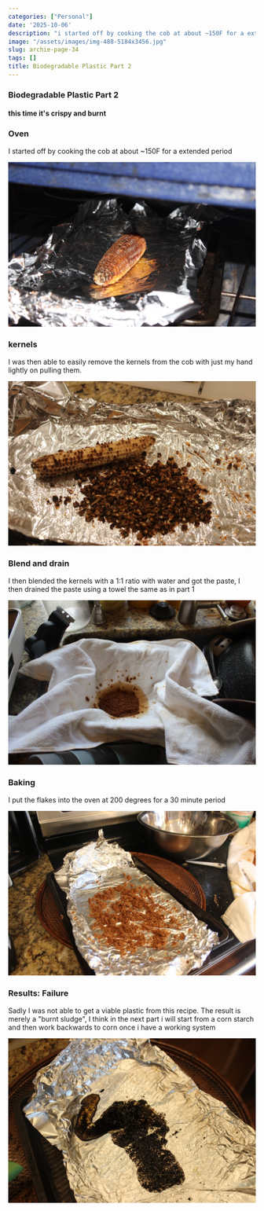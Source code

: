```yaml
---
categories: ["Personal"]
date: '2025-10-06'
description: "i started off by cooking the cob at about ~150F for a extended period"
image: "/assets/images/img-488-5184x3456.jpg"
slug: archie-page-34
tags: []
title: Biodegradable Plastic Part 2
---
```



### Biodegradable Plastic Part 2


#### this time it's crispy and burnt




### Oven


I started off by cooking the cob at about ~150F for a extended period


![Mobirise Website Builder](/assets/images/img-487-1076x717.jpg)




### kernels


I was then able to easily remove the kernels from the cob with just my hand lightly on pulling them.


![Mobirise Website Builder](/assets/images/img-494-1076x717.jpg)




### Blend and drain


I then blended the kernels with a 1:1 ratio with water and got the paste, I then drained the paste using a towel the same as in part 1


![Mobirise Website Builder](/assets/images/img-496-1076x717.jpg)




### Baking


I put the flakes into the oven at 200 degrees for a 30 minute period


![Mobirise Website Builder](/assets/images/img-498-1076x717.jpg)




### Results: Failure


Sadly I was not able to get a viable plastic from this recipe. The result is merely a "burnt sludge", I think in the next part i will start from a corn starch and then work backwards to corn once i have a working system


![Mobirise Website Builder](/assets/images/img-502-1076x717.jpg)


